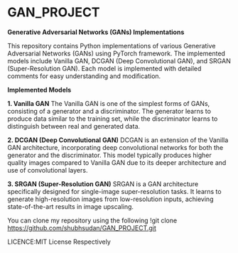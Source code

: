 # GAN_PROJECT
**Generative Adversarial Networks (GANs) Implementations**

This repository contains Python implementations of various Generative Adversarial Networks (GANs) using PyTorch framework. The implemented models include Vanilla GAN, DCGAN (Deep Convolutional GAN), and SRGAN (Super-Resolution GAN). Each model is implemented with detailed comments for easy understanding and modification.

**Implemented Models**

**1. Vanilla GAN**
The Vanilla GAN is one of the simplest forms of GANs, consisting of a generator and a discriminator. The generator learns to produce data similar to the training set, while the discriminator learns to distinguish between real and generated data.

**2. DCGAN (Deep Convolutional GAN)**
DCGAN is an extension of the Vanilla GAN architecture, incorporating deep convolutional networks for both the generator and the discriminator. This model typically produces higher quality images compared to Vanilla GAN due to its deeper architecture and use of convolutional layers.

**3. SRGAN (Super-Resolution GAN)**
SRGAN is a GAN architecture specifically designed for single-image super-resolution tasks. It learns to generate high-resolution images from low-resolution inputs, achieving state-of-the-art results in image upscaling.



You can clone my repository using the following 
!git clone https://github.com/shubhsudan/GAN_PROJECT.git


LICENCE:MIT License Respectively
